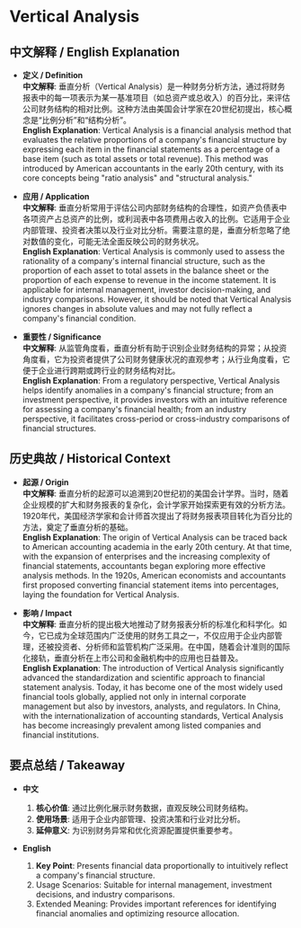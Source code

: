 # Vertical Analysis

## 中文解释 / English Explanation

* **定义 / Definition**  
  **中文解释**: 垂直分析（Vertical Analysis）是一种财务分析方法，通过将财务报表中的每一项表示为某一基准项目（如总资产或总收入）的百分比，来评估公司财务结构的相对比例。这种方法由美国会计学家在20世纪初提出，核心概念是“比例分析”和“结构分析”。  
  **English Explanation**: Vertical Analysis is a financial analysis method that evaluates the relative proportions of a company's financial structure by expressing each item in the financial statements as a percentage of a base item (such as total assets or total revenue). This method was introduced by American accountants in the early 20th century, with its core concepts being "ratio analysis" and "structural analysis."

* **应用 / Application**  
  **中文解释**: 垂直分析常用于评估公司内部财务结构的合理性，如资产负债表中各项资产占总资产的比例，或利润表中各项费用占收入的比例。它适用于企业内部管理、投资者决策以及行业对比分析。需要注意的是，垂直分析忽略了绝对数值的变化，可能无法全面反映公司的财务状况。  
  **English Explanation**: Vertical Analysis is commonly used to assess the rationality of a company's internal financial structure, such as the proportion of each asset to total assets in the balance sheet or the proportion of each expense to revenue in the income statement. It is applicable for internal management, investor decision-making, and industry comparisons. However, it should be noted that Vertical Analysis ignores changes in absolute values and may not fully reflect a company's financial condition.

* **重要性 / Significance**  
  **中文解释**: 从监管角度看，垂直分析有助于识别企业财务结构的异常；从投资角度看，它为投资者提供了公司财务健康状况的直观参考；从行业角度看，它便于企业进行跨期或跨行业的财务结构对比。  
  **English Explanation**: From a regulatory perspective, Vertical Analysis helps identify anomalies in a company's financial structure; from an investment perspective, it provides investors with an intuitive reference for assessing a company's financial health; from an industry perspective, it facilitates cross-period or cross-industry comparisons of financial structures.

## 历史典故 / Historical Context

* **起源 / Origin**  
  **中文解释**: 垂直分析的起源可以追溯到20世纪初的美国会计学界。当时，随着企业规模的扩大和财务报表的复杂化，会计学家开始探索更有效的分析方法。1920年代，美国经济学家和会计师首次提出了将财务报表项目转化为百分比的方法，奠定了垂直分析的基础。  
  **English Explanation**: The origin of Vertical Analysis can be traced back to American accounting academia in the early 20th century. At that time, with the expansion of enterprises and the increasing complexity of financial statements, accountants began exploring more effective analysis methods. In the 1920s, American economists and accountants first proposed converting financial statement items into percentages, laying the foundation for Vertical Analysis.

* **影响 / Impact**  
  **中文解释**: 垂直分析的提出极大地推动了财务报表分析的标准化和科学化。如今，它已成为全球范围内广泛使用的财务工具之一，不仅应用于企业内部管理，还被投资者、分析师和监管机构广泛采用。在中国，随着会计准则的国际化接轨，垂直分析在上市公司和金融机构中的应用也日益普及。  
  **English Explanation**: The introduction of Vertical Analysis significantly advanced the standardization and scientific approach to financial statement analysis. Today, it has become one of the most widely used financial tools globally, applied not only in internal corporate management but also by investors, analysts, and regulators. In China, with the internationalization of accounting standards, Vertical Analysis has become increasingly prevalent among listed companies and financial institutions.

## 要点总结 / Takeaway

* **中文**  
  1. **核心价值**: 通过比例化展示财务数据，直观反映公司财务结构。  
  2. **使用场景**: 适用于企业内部管理、投资决策和行业对比分析。  
  3. **延伸意义**: 为识别财务异常和优化资源配置提供重要参考。

* **English**  
  1. **Key Point**: Presents financial data proportionally to intuitively reflect a company's financial structure.  
  2. Usage Scenarios: Suitable for internal management, investment decisions, and industry comparisons.  
  3. Extended Meaning: Provides important references for identifying financial anomalies and optimizing resource allocation.